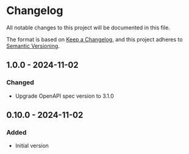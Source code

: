 # Changelog

All notable changes to this project will be documented in this file.

The format is based on [Keep a Changelog](https://keepachangelog.com/en/1.0.0/),
and this project adheres to [Semantic Versioning](https://semver.org/spec/v2.0.0.html).

## 1.0.0 - 2024-11-02
### Changed
- Upgrade OpenAPI spec version to 3.1.0

## 0.10.0 - 2024-11-02
### Added
- Initial version
